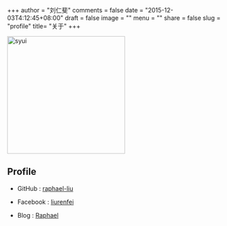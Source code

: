 +++
author = "刘仁斐"
comments = false
date = "2015-12-03T4:12:45+08:00"
draft = false
image = ""
menu = ""
share = false
slug = "profile"
title= "关于"
+++

<img src="http://static.family.baidu.com:8679/images/userimages/liurenfei.jpg" height="272" width="272" alt="syui">

## Profile

- GitHub : [raphael-liu](https://github.com/raphael-liu)

- Facebook : [liurenfei](https://facebook.com/liurenfei)

- Blog : [Raphael](https://raphael-liu.github.io/)
